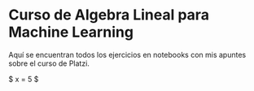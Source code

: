 # Curso de Algebra Lineal para Machine Learning
Aquí se encuentran todos los ejercicios en notebooks con mis apuntes sobre el curso de Platzi.

$ x = 5 $
